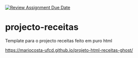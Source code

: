 [![Review Assignment Due Date](https://classroom.github.com/assets/deadline-readme-button-22041afd0340ce965d47ae6ef1cefeee28c7c493a6346c4f15d667ab976d596c.svg)](https://classroom.github.com/a/9gcFi-Vg)
# projecto-receitas
Template para o projecto receitas feito em puro html


https://mariocosta-ufcd.github.io/projeto-html-receitas-ghost/